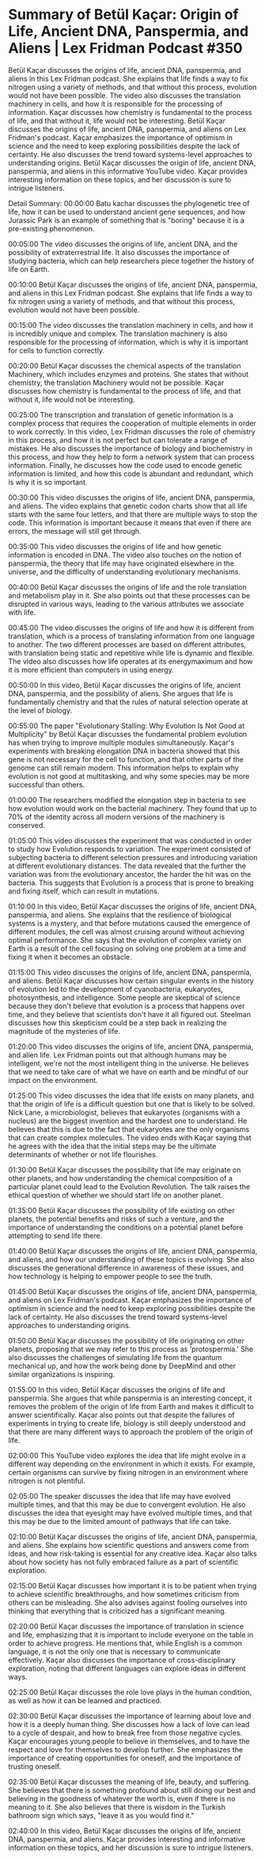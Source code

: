 # Summary of Betül Kaçar: Origin of Life, Ancient DNA, Panspermia, and Aliens | Lex Fridman Podcast #350

Betül Kaçar discusses the origins of life, ancient DNA, panspermia, and aliens in this Lex Fridman podcast. She explains that life finds a way to fix nitrogen using a variety of methods, and that without this process, evolution would not have been possible. The video also discusses the translation machinery in cells, and how it is responsible for the processing of information. Kaçar discusses how chemistry is fundamental to the process of life, and that without it, life would not be interesting.
Betül Kaçar discusses the origins of life, ancient DNA, panspermia, and aliens on Lex Fridman's podcast. Kaçar emphasizes the importance of optimism in science and the need to keep exploring possibilities despite the lack of certainty. He also discusses the trend toward systems-level approaches to understanding origins.
Betül Kaçar discusses the origin of life, ancient DNA, panspermia, and aliens in this informative YouTube video. Kaçar provides interesting information on these topics, and her discussion is sure to intrigue listeners.

Detail Summary: 
00:00:00
Batu kachar discusses the phylogenetic tree of life, how it can be used to understand ancient gene sequences, and how Jurassic Park is an example of something that is "boring" because it is a pre-existing phenomenon.

00:05:00
The video discusses the origins of life, ancient DNA, and the possibility of extraterrestrial life. It also discusses the importance of studying bacteria, which can help researchers piece together the history of life on Earth.

00:10:00
Betül Kaçar discusses the origins of life, ancient DNA, panspermia, and aliens in this Lex Fridman podcast. She explains that life finds a way to fix nitrogen using a variety of methods, and that without this process, evolution would not have been possible.

00:15:00
The video discusses the translation machinery in cells, and how it is incredibly unique and complex. The translation machinery is also responsible for the processing of information, which is why it is important for cells to function correctly.

00:20:00
Betül Kaçar discusses the chemical aspects of the translation Machinery, which includes enzymes and proteins. She states that without chemistry, the translation Machinery would not be possible. Kaçar discusses how chemistry is fundamental to the process of life, and that without it, life would not be interesting.

00:25:00
The transcription and translation of genetic information is a complex process that requires the cooperation of multiple elements in order to work correctly. In this video, Lex Fridman discusses the role of chemistry in this process, and how it is not perfect but can tolerate a range of mistakes. He also discusses the importance of biology and biochemistry in this process, and how they help to form a network system that can process information. Finally, he discusses how the code used to encode genetic information is limited, and how this code is abundant and redundant, which is why it is so important.

00:30:00
This video discusses the origins of life, ancient DNA, panspermia, and aliens. The video explains that genetic codon charts show that all life starts with the same four letters, and that there are multiple ways to stop the code. This information is important because it means that even if there are errors, the message will still get through.

00:35:00
This video discusses the origins of life and how genetic information is encoded in DNA. The video also touches on the notion of panspermia, the theory that life may have originated elsewhere in the universe, and the difficulty of understanding evolutionary mechanisms.

00:40:00
Betül Kaçar discusses the origins of life and the role translation and metabolism play in it. She also points out that these processes can be disrupted in various ways, leading to the various attributes we associate with life.

00:45:00
The video discusses the origins of life and how it is different from translation, which is a process of translating information from one language to another. The two different processes are based on different attributes, with translation being static and repetitive while life is dynamic and flexible. The video also discusses how life operates at its energymaximum and how it is more efficient than computers in using energy.

00:50:00
In this video, Betül Kaçar discusses the origins of life, ancient DNA, panspermia, and the possibility of aliens. She argues that life is fundamentally chemistry and that the rules of natural selection operate at the level of biology.

00:55:00
The paper "Evolutionary Stalling: Why Evolution Is Not Good at Multiplicity" by Betül Kaçar discusses the fundamental problem evolution has when trying to improve multiple modules simultaneously. Kaçar's experiments with breaking elongation DNA in bacteria showed that this gene is not necessary for the cell to function, and that other parts of the genome can still remain modern. This information helps to explain why evolution is not good at multitasking, and why some species may be more successful than others.

01:00:00
The researchers modified the elongation step in bacteria to see how evolution would work on the bacterial machinery. They found that up to 70% of the identity across all modern versions of the machinery is conserved.

01:05:00
This video discusses the experiment that was conducted in order to study how Evolution responds to variation. The experiment consisted of subjecting bacteria to different selection pressures and introducing variation at different evolutionary distances. The data revealed that the further the variation was from the evolutionary ancestor, the harder the hit was on the bacteria. This suggests that Evolution is a process that is prone to breaking and fixing itself, which can result in mutations.

01:10:00
In this video, Betül Kaçar discusses the origins of life, ancient DNA, panspermia, and aliens. She explains that the resilience of biological systems is a mystery, and that before mutations caused the emergence of different modules, the cell was almost cruising around without achieving optimal performance. She says that the evolution of complex variety on Earth is a result of the cell focusing on solving one problem at a time and fixing it when it becomes an obstacle.

01:15:00
This video discusses the origins of life, ancient DNA, panspermia, and aliens. Betül Kaçar discusses how certain singular events in the history of evolution led to the development of cyanobacteria, eukaryotes, photosynthesis, and intelligence. Some people are skeptical of science because they don't believe that evolution is a process that happens over time, and they believe that scientists don't have it all figured out. Steelman discusses how this skepticism could be a step back in realizing the magnitude of the mysteries of life.

01:20:00
This video discusses the origins of life, ancient DNA, panspermia, and alien life. Lex Fridman points out that although humans may be intelligent, we're not the most intelligent thing in the universe. He believes that we need to take care of what we have on earth and be mindful of our impact on the environment.

01:25:00
This video discusses the idea that life exists on many planets, and that the origin of life is a difficult question but one that is likely to be solved. Nick Lane, a microbiologist, believes that eukaryotes (organisms with a nucleus) are the biggest invention and the hardest one to understand. He believes that this is due to the fact that eukaryotes are the only organisms that can create complex molecules. The video ends with Kaçar saying that he agrees with the idea that the initial steps may be the ultimate determinants of whether or not life flourishes.

01:30:00
Betül Kaçar discusses the possibility that life may originate on other planets, and how understanding the chemical composition of a particular planet could lead to the Evolution Revolution. The talk raises the ethical question of whether we should start life on another planet.

01:35:00
Betül Kaçar discusses the possibility of life existing on other planets, the potential benefits and risks of such a venture, and the importance of understanding the conditions on a potential planet before attempting to send life there.

01:40:00
Betül Kaçar discusses the origins of life, ancient DNA, panspermia, and aliens, and how our understanding of these topics is evolving. She also discusses the generational difference in awareness of these issues, and how technology is helping to empower people to see the truth.

01:45:00
Betül Kaçar discusses the origins of life, ancient DNA, panspermia, and aliens on Lex Fridman's podcast. Kaçar emphasizes the importance of optimism in science and the need to keep exploring possibilities despite the lack of certainty. He also discusses the trend toward systems-level approaches to understanding origins.

01:50:00
Betül Kaçar discusses the possibility of life originating on other planets, proposing that we may refer to this process as 'protospermia.' She also discusses the challenges of simulating life from the quantum mechanical up, and how the work being done by DeepMind and other similar organizations is inspiring.

01:55:00
In this video, Betül Kaçar discusses the origins of life and panspermia. She argues that while panspermia is an interesting concept, it removes the problem of the origin of life from Earth and makes it difficult to answer scientifically. Kaçar also points out that despite the failures of experiments in trying to create life, biology is still deeply understood and that there are many different ways to approach the problem of the origin of life.

02:00:00
This YouTube video explores the idea that life might evolve in a different way depending on the environment in which it exists. For example, certain organisms can survive by fixing nitrogen in an environment where nitrogen is not plentiful.

02:05:00
The speaker discusses the idea that life may have evolved multiple times, and that this may be due to convergent evolution. He also discusses the idea that eyesight may have evolved multiple times, and that this may be due to the limited amount of pathways that life can take.

02:10:00
Betül Kaçar discusses the origins of life, ancient DNA, panspermia, and aliens. She explains how scientific questions and answers come from ideas, and how risk-taking is essential for any creative idea. Kaçar also talks about how society has not fully embraced failure as a part of scientific exploration.

02:15:00
Betül Kaçar discusses how important it is to be patient when trying to achieve scientific breakthroughs, and how sometimes criticism from others can be misleading. She also advises against fooling ourselves into thinking that everything that is criticized has a significant meaning.

02:20:00
Betül Kaçar discusses the importance of translation in science and life, emphasizing that it is important to include everyone on the table in order to achieve progress. He mentions that, while English is a common language, it is not the only one that is necessary to communicate effectively. Kaçar also discusses the importance of cross-disciplinary exploration, noting that different languages can explore ideas in different ways.

02:25:00
Betül Kaçar discusses the role love plays in the human condition, as well as how it can be learned and practiced.

02:30:00
Betül Kaçar discusses the importance of learning about love and how it is a deeply human thing. She discusses how a lack of love can lead to a cycle of despair, and how to break free from those negative cycles. Kaçar encourages young people to believe in themselves, and to have the respect and love for themselves to develop further. She emphasizes the importance of creating opportunities for oneself, and the importance of trusting oneself.

02:35:00
Betül Kaçar discusses the meaning of life, beauty, and suffering. She believes that there is something profound about still doing our best and believing in the goodness of whatever the worth is, even if there is no meaning to it. She also believes that there is wisdom in the Turkish bathroom sign which says, "leave it as you would find it."

02:40:00
In this video, Betül Kaçar discusses the origins of life, ancient DNA, panspermia, and aliens. Kaçar provides interesting and informative information on these topics, and her discussion is sure to intrigue listeners.

